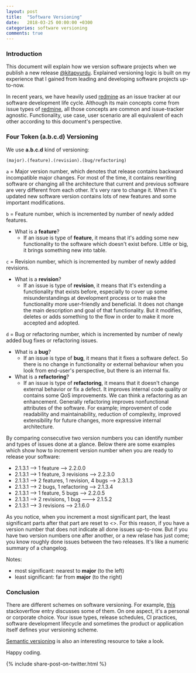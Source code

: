 ```yaml
---
layout: post
title:  "Software Versioning"
date:   2018-03-25 00:00:00 +0300
categories: software versioning
comments: true
---
```


### Introduction

This document will explain how we version software projects when we publish a new release [@kitapyurdu](https://github.com/kitapyurdu). Explained versioning logic is built on my experience that I gained from leading and developing software projects up-to-now. 

In recent years, we have heavily used [redmine](http://www.redmine.org/) as an issue tracker at our software development life cycle. Although its main concepts come from issue types of [redmine](http://www.redmine.org/), all those concepts are common and issue-tracker agnostic. Functionality, use case, user scenario are all equivalent of each other according to this document's perspective.

### Four Token (a.b.c.d) Versioning

We use **a.b.c.d** kind of versioning:

```
(major).(feature).(revision).(bug/refactoring)
```

`a` = Major version number, which denotes that release contains backward incompatible major changes. For most of the time, it contains rewriting software or changing all the architecture that current and previous software are very different from each other. It's very rare to change it. When it's updated new software version contains lots of new features and some important modifications.

`b` = Feature number, which is incremented by number of newly added features. 
  * What is a **feature**? 
    * If an issue is type of **feature**, it means that it's adding some new functionality to the software which doesn't exist before. Little or big, it brings something new into table.

`c` = Revision number, which is incremented by number of newly added revisions. 
  * What is a **revision**? 
    * If an issue is type of **revision**, it means that it's extending a functionality that exists before, especially to cover up some misunderstandings at development process or to make the functionality more user-friendly and beneficial. It does not change the main description and goal of that functionality. But it modifies, deletes or adds something to the flow in order to make it more accepted and adopted.
    
`d` = Bug or refactoring number, which is incremented by number of newly added bug fixes or refactoring issues. 
  * What is a **bug**?
    * If an issue is type of **bug**, it means that it fixes a software defect. So there is no change in functionality or external behaviour when you look from end-user's perspective, but there is an internal fix.
  * What is a **refactoring**?
    * If an issue is type of **refactoring**, it means that it doesn't change external behavior or fix a defect. It improves internal code quality or contains some QoS improvements. We can think a refactoring as an enhancement. Generally refactoring improves nonfunctional attributes of the software. For example; improvement of code readability and  maintainability, reduction of complexity, improved extensibility for future changes, more expressive internal architecture.
    
By comparing consecutive two version numbers you can identify number and types of issues done at a glance. Below there are some examples which show how to increment version number when you are ready to release your software:
   * 2.1.3.1 --> 1 feature --> 2.2.0.0
   * 2.1.3.1 --> 1 feature, 3 revisions --> 2.2.3.0
   * 2.1.3.1 --> 2 features, 1 revision, 4 bugs --> 2.3.1.3
   * 2.1.3.1 --> 2 bugs, 1 refactoring --> 2.1.3.4
   * 2.1.3.1 --> 1 feature, 5 bugs --> 2.2.0.5
   * 2.1.3.1 --> 2 revisions, 1 bug ---> 2.1.5.2
   * 2.1.3.1 --> 3 revisions --> 2.1.6.0
   
As you notice, when you increment a most significant part, the least significant parts after that part are reset to <<zero>>. For this reason, if you have a version number that does not indicate all done issues up-to-now. But if you have two version numbers one after another, or a new relase has just come; you know roughly done issues between the two releases. It's like a numeric summary of a changelog.

Notes:
  * most significant: nearest to **major** (to the left)
  * least significant: far from **major** (to the right)

### Conclusion

There are different schemes on software versioning. For example, [this](https://stackoverflow.com/questions/3377655/code-version-change-rules/) stackoverflow entry discusses some of them. On one aspect, it's a personal or corporate choice. Your issue types, release schedules, CI practices, software development lifecycle and sometimes the product or application itself defines your versioning scheme. 

[Semantic versioning](https://semver.org/) is also an interesting resource to take a look.

Happy coding.

{% include share-post-on-twitter.html %}